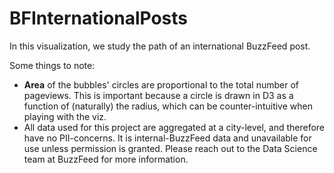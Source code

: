 BFInternationalPosts
====================

In this visualization, we study the path of an international BuzzFeed post. 

Some things to note:
* __Area__ of the bubbles' circles are proportional to the total number of pageviews. This is important because a circle is drawn in D3 as a function of (naturally) the radius, which can be counter-intuitive when playing with the viz.
* All data used for this project are aggregated at a city-level, and therefore have no PII-concerns. It is internal-BuzzFeed data and unavailable for use unless permission is granted. Please reach out to the Data Science team at BuzzFeed for more information.
